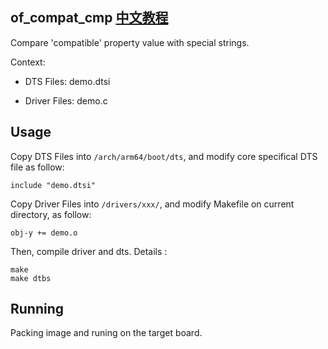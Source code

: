 of_compat_cmp [中文教程](https://biscuitos.github.io/blog/DTS-of_compat_cmp/)
----------------------------------

Compare 'compatible' property value with special strings.

Context:

* DTS Files: demo.dtsi

* Driver Files: demo.c

## Usage

Copy DTS Files into `/arch/arm64/boot/dts`, and modify core specifical DTS 
file as follow:

```
include "demo.dtsi"
```

Copy Driver Files into `/drivers/xxx/`, and modify Makefile on current 
directory, as follow:

```
obj-y += demo.o
```

Then, compile driver and dts. Details :

```
make
make dtbs
```

## Running

Packing image and runing on the target board.

